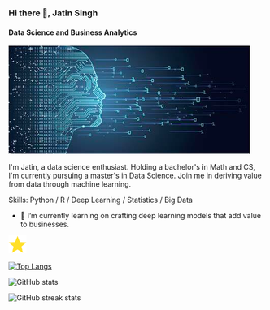 ### Hi there 👋, Jatin Singh
#### Data Science and Business Analytics 
![Data Science and Business Analytics ](https://github.com/JatinSingh007/JatinSingh007/blob/main/Screenshot%202023-08-27%20at%202.34.45%20AM.png)

I'm Jatin, a data science enthusiast. Holding a bachelor's in Math and CS, I'm currently pursuing a master's in Data Science. Join me in deriving value from data through machine learning. 

Skills: Python /  R / Deep Learning / Statistics / Big Data

- 🌱 I’m currently learning on crafting deep learning models that add value to businesses. 


<a href='https://stars.github.com/'><img src='https://raw.githubusercontent.com/acervenky/animated-github-badges/master/assets/starbadge.gif' width='35' height='35'></a> 

[![Top Langs](https://github-readme-stats.vercel.app/api/top-langs/?username=JatinSingh007)](https://github.com/anuraghazra/github-readme-stats)

![GitHub stats](https://github-readme-stats.vercel.app/api?username=JatinSingh007&show_icons=true)  

![GitHub streak stats](https://streak-stats.demolab.com/?user=JatinSingh007)  

